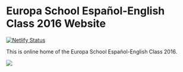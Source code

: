 # Europa School Español-English Class 2016 Website

<!-- badges: start -->
[![Netlify Status](https://api.netlify.com/api/v1/badges/1bd7293c-3b8e-4cf5-be12-39a0a338e3ad/deploy-status)](https://app.netlify.com/sites/europa-ee/deploys)
<!-- badges: end -->

This is online home of the Europa School Español-English Class 2016.

![](/images/class3EE.png)

